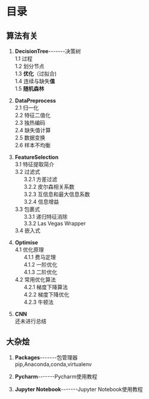 # 目录  
## 算法有关
1. **DecisionTree**-------决策树  
1.1 过程  
1.2 划分节点  
1.3 **优化**（过拟合)  
1.4 连续与缺失**值**  
1.5 **随机森林**
2. **DataPreprocess**  
2.1 归一化  
2.2 特征二值化  
2.3 独热编码  
2.4 缺失值计算  
2.5 数据变换  
2.6 样本不均衡  
3. **FeatureSelection**  
3.1 特征提取简介  
3.2 过滤式  
&nbsp;&nbsp;&nbsp;&nbsp;&nbsp;&nbsp;3.2.1 方差过滤  
&nbsp;&nbsp;&nbsp;&nbsp;&nbsp;&nbsp;3.2.2 皮尔森相关系数  
&nbsp;&nbsp;&nbsp;&nbsp;&nbsp;&nbsp;3.2.3 互信息和最大信息系数  
&nbsp;&nbsp;&nbsp;&nbsp;&nbsp;&nbsp;3.2.4 信息增益  
3.3 包裹式   
&nbsp;&nbsp;&nbsp;&nbsp;&nbsp;&nbsp;3.3.1 递归特征消除  
&nbsp;&nbsp;&nbsp;&nbsp;&nbsp;&nbsp;3.3.2 Las Vegas Wrapper  
3.4 嵌入式

4. **Optimise**  
4.1 优化原理  
&nbsp;&nbsp;&nbsp;&nbsp;&nbsp;&nbsp;4.1.1 费马定理  
&nbsp;&nbsp;&nbsp;&nbsp;&nbsp;&nbsp;4.1.2 一阶优化  
&nbsp;&nbsp;&nbsp;&nbsp;&nbsp;&nbsp;4.1.3 二阶优化  
4.2 常用优化算法  
&nbsp;&nbsp;&nbsp;&nbsp;&nbsp;&nbsp;4.2.1 梯度下降算法  
&nbsp;&nbsp;&nbsp;&nbsp;&nbsp;&nbsp;4.2.2 梯度下降优化  
&nbsp;&nbsp;&nbsp;&nbsp;&nbsp;&nbsp;4.2.3 牛顿法
5. **CNN**  
还未进行总结  



## 大杂烩
1. **Packages**-------包管理器  
pip,Anaconda,conda,virtualenv

2. **Pycharm**-------Pycharm使用教程
3. **Jupyter Notebook**-------Jupyter Notebook使用教程
